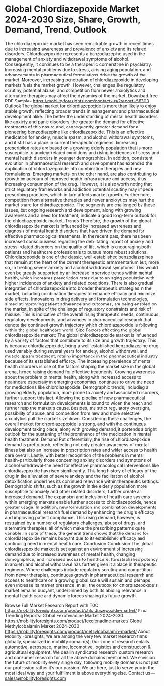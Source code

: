 # Global Chlordiazepoxide Market 2024-2030 Size, Share, Growth, Demand, Trend, Outlook
The chlordiazepoxide market has seen remarkable growth in recent times due to increasing awareness and prevalence of anxiety and its related disorders. Chlordiazepoxide represents a benzodiazepine used in the management of anxiety and withdrawal symptoms of alcohol. Consequently, it continues to be a therapeutic cornerstone in psychiatry. Increasing mental problems due to stress, a rising aging population, and advancements in pharmaceutical formulations drive the growth of the market. Moreover, increasing penetration of chlordiazepoxide in developing markets fuels the market growth. However, challenges like regulatory scrutiny, potential abuse, and competition from newer anxiolytics and alternative therapies may affect the dynamics of the market.
Download free PDF Sample- https://mobilityforesights.com/contact-us/?report=58303
Outlook
The global market for chlordiazepoxide is more than likely to enjoy stable growth, reflecting broader trends in management and pharmaceutical development alike. The better the understanding of mental health disorders like anxiety and panic disorders, the greater the demand for effective treatments of this nature and, consequently, greater demand for a pioneering benzodiazepine like chlordiazepoxide. This is an effective medication for anxiety, muscle spasm, and alcohol withdrawal symptoms, and it still has a place in current therapeutic regimens. Increasing prescription rates are based on a growing elderly population that is more susceptible to anxiety-related conditions and rising incidences of stress and mental health disorders in younger demographics.
In addition, consistent evolution in pharmaceutical research and development has extended the application of chlordiazepoxide into combination therapies and new formulations. Emerging markets, on the other hand, are also contributing to growth on account of improved health infrastructure and access, thus increasing consumption of the drug. However, it is also worth noting that strict regulatory frameworks and addiction potential scrutiny may impede prescribing practices, which in turn affects market growth. Furthermore, competition from alternative therapies and newer anxiolytics may hurt the market share for chlordiazepoxide. The segments are challenged by these issues, but ongoing research and development, along with growing awareness and a need for treatment, indicate a good long-term outlook for the chlordiazepoxide market.
Trends
Therefore, the growth of the global chlordiazepoxide market is influenced by increased awareness and diagnosis of mental health disorders that have driven the demand for effective pharmacological treatments. In the recent past, there has been increased consciousness regarding the debilitating impact of anxiety and stress-related disorders on the quality of life, which is encouraging both patients and healthcare professionals to pursue more robust solutions. Chlordiazepoxide is one of the classic, well-established benzodiazepines that remain at the heart of the current therapeutic armamentarium but, more so, in treating severe anxiety and alcohol withdrawal symptoms. This would even be greatly supported by an increase in service trends within mental health, which increases prescription rates due to an aging population with higher incidences of anxiety and related conditions. There is also gradual integration of chlordiazepoxide into broader therapeutic strategies in the market, including combination therapies to enhance efficacy and minimize side effects. Innovations in drug delivery and formulation technologies, aimed at improving patient adherence and outcomes, are being enabled on the market, in spite of the challenge of regulatory constraints and risk of misuse. This is indicative of the overall rising therapeutic needs, continuous regulatory developments, and advances in pharmaceutical research that denote the continued growth trajectory which chlordiazepoxide is following within the global healthcare world.
Size
Factors affecting the global chlordiazepoxide market: The global chlordiazepoxide market is influenced by a variety of factors that contribute to its size and growth trajectory. This is because chlordiazepoxide, being a well-established benzodiazepine drug used variably during several years for anxiety, alcohol withdrawal, and muscle spasm treatment, retains importance in the pharmaceutical industry because of its established efficacy. The increasing prevalence of mental health disorders is one of the factors shaping the market size in the global arena, hence raising demand for effective treatments. Growing awareness about the problem of mental health, along with increased access to healthcare especially in emerging economies, continues to drive the need for medications like chlordiazepoxide. Demographic trends, including a growing elderly population, more prone to anxiety and associated disorders, further support this fact. Allowing the pipeline of new pharmaceutical research and formulation developments is bound to widen the reach and further help the market's cause. Besides, the strict regulatory oversight, possibility of abuse, and competition from new and more selective anxiolytics pull the market size down. Considering these challenges, the overall market for chlordiazepoxide is strong, and with the continuous development taking place, along with growing demand, it portends a bright outlook for the sustaining of the prominence of the medication in mental health treatment.
Demand
Put differentially, the rise of chlordiazepoxide demand is pretty posh, reflecting not only greater awareness of mental illness but also an increase in prescription rates and wider access to health care overall. Lastly, with better recognition of the problems in mental health-particularly those concerning anxiety disorders and symptoms of alcohol withdrawal-the need for effective pharmacological interventions like chlordiazepoxide has risen significantly. This long history of efficacy of the drug in the alleviation of severe anxiety and the facilitation of alcohol detoxification underlines its continued relevance within therapeutic settings. Demographic shifts, such as the growth in the elderly population more susceptible to anxiety and other related disorders, further create an increased demand. The expansion and inclusion of health care systems within emerging markets enable further access to chlordiazepoxide, hence greater usage. In addition, new formulation and combination developments in pharmaceutical research fuel demand by enhancing the drug's efficacy and improving patient compliance. This rising demand, however, is restrained by a number of regulatory challenges, abuse of drugs, and alternative therapies, all of which make the prescribing patterns quite variable. In spite of these, the general trend shows that the demand for chlordiazepoxide remains buoyant due to its established efficacy and continuing need in mental health care.
Conclusion
Conclusion The global chlordiazepoxide market is set against an environment of increasing demand due to increased awareness of mental health, changing demographics, and increased access to healthcare. Its established potency in anxiety and alcohol withdrawal has further given it a place in therapeutic regimens. Where challenges include regulatory scrutiny and competition from newer therapies, continuous growth in pharmaceutical research and access to healthcare on a growing global scale will sustain and perhaps even increase its market presence. In all, the outlook for chlordiazepoxide's market remains buoyant, underpinned by both its abiding relevance in mental health care and dynamic forces shaping its future growth.

Browse Full Market Research Report with TOC  https://mobilityforesights.com/product/chlordiazepoxide-market/
Find Trending Reports:
Global Fexofenadine Market 2024-2030
https://mobilityforesights.com/product/fexofenadine-market/
Global Methylcobalamin Market 2024-2030
https://mobilityforesights.com/product/methylcobalamin-market/
About Mobility Foresights,
We are among the very few market research firms globally, specialized in mobility domain(s). Our zone of research entails automotive, aerospace, marine, locomotive, logistics and construction & agricultural equipment. We deal in syndicated research, custom research and consumer research for all the above domains mentioned.
We envision the future of mobility every single day, following mobility domains is not just our profession rather it’s our passion. We are here, just to serve you in the most ideal way and your fulfillment is above everything else. Contact us — sales@mobilityforesights.com

